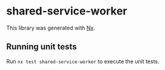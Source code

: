 # shared-service-worker

This library was generated with [Nx](https://nx.dev).

## Running unit tests

Run `nx test shared-service-worker` to execute the unit tests.

